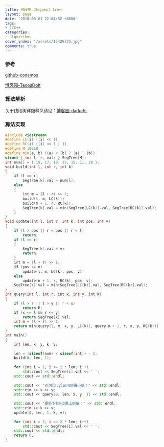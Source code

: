 ```yaml
---
title: 线段树（Segment tree）
layout: page
date: '2018-08-01 22:04:32 +0800'
tags:
- C/C++
categories:
- algorithms
cover_index: "/assets/15429725.jpg"
comments: true
---
```


### 参考

[github-consmos](https://github.com/darkchii/cosmos/blob/master/code/data_structures/src/tree/segment_tree/segment_Tree_rmq.adb)

[博客园-TenosDoIt](http://www.cnblogs.com/TenosDoIt/p/3453089.html)

### 算法解析

关于线段树详细释义请见：[博客园-darkchii](https://www.cnblogs.com/darkchii/p/9402760.html)

### 算法实现

```cpp
#include <iostream>
#define LC(i) ((i) << 1)
#define RC(i) ((i) << 1 | 1)
#define M 10010
#define min(a, b) ((a) < (b) ? (a) : (b))
struct { int l, r, val; } SegTree[M];
int num[] = { 18, 17, 19, 13, 15, 11, 20 };
void build(int l, int r, int k)
{
    if (l == r)
        SegTree[k].val = num[l];
    else
    {
        int m = (l + r) >> 1;
        build(l, m, LC(k));
        build(m + 1, r, RC(k));
        SegTree[k].val = min(SegTree[LC(k)].val, SegTree[RC(k)].val);
    }
}
void update(int l, int r, int k, int pos, int v)
{
    if (l > pos || r < pos || r < l)
        return;
    if (l == r)
    {
        SegTree[k].val = v;
        return;
    }
    int m = (l + r) >> 1;
    if (pos <= m)
        update(l, m, LC(k), pos, v);
    else
        update(m + 1, r, RC(k), pos, v);
    SegTree[k].val = min(SegTree[LC(k)].val, SegTree[RC(k)].val);
}
int query(int l, int r, int x, int y, int k)
{
    if (l > r || l > y || r < x)
        return M;
    if (x <= l && r <= y)
        return SegTree[k].val;
    int m = (l + r) >> 1;
    return min(query(l, m, x, y, LC(k)), query(m + 1, r, x, y, RC(k)));
}
int main()
{
    int len, x, y, k, v;
 
    len = (sizeof(num) / sizeof(int)) - 1;
    build(0, len, 1);
 
    for (int i = 1; i <= 2 * len; i++)
        std::cout << SegTree[i].val << ' ';
    std::cout << std::endl;
 
    std::cout << "查询[x,y]区间的最小值：" << std::endl;
    std::cin >> x >> y;
    std::cout << query(0, len, x, y, 1) << std::endl;
 
    std::cout << "更新下标k位置上的值：" << std::endl;
    std::cin >> k >> v;
    update(0, len, 1, k, v);
 
    for (int i = 1; i <= 2 * len; i++)
        std::cout << SegTree[i].val << ' ';
    std::cout << std::endl;
    return 0;
}
```

